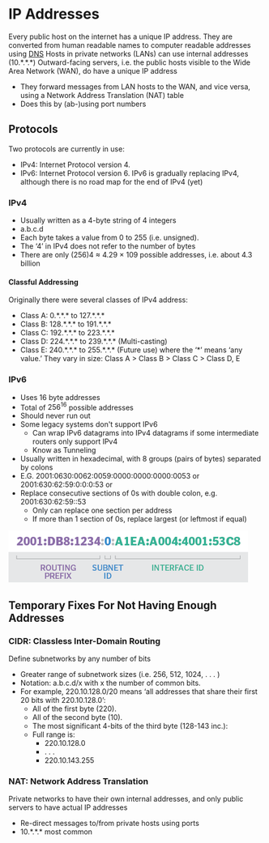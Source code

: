 # IP Addresses
Every public host on the internet has a unique IP address.
They are converted from human readable names to computer readable addresses using [DNS](DNS.md)
Hosts in private networks (LANs) can use internal addresses (10.\*.\*.\*)
Outward-facing servers, i.e. the public hosts visible to the Wide Area Network (WAN), do have a unique IP address
- They forward messages from LAN hosts to the WAN, and vice versa, using a Network Address Translation (NAT) table
- Does this by (ab-)using port numbers
## Protocols
Two protocols are currently in use:
- IPv4: Internet Protocol version 4.
- IPv6: Internet Protocol version 6.
IPv6 is gradually replacing IPv4, although there is no road map for the end of IPv4 (yet)
### IPv4
- Usually written as a 4-byte string of 4 integers
- a.b.c.d
- Each byte takes a value from 0 to 255 (i.e. unsigned).
- The ‘4’ in IPv4 does not refer to the number of bytes
- There are only (256)4 ≈ 4.29 × 109 possible addresses, i.e. about 4.3 billion
#### Classful Addressing
Originally there were several classes of IPv4 address:
- Class A: 0.\*.\*.\* to 127.\*.\*.\*
- Class B: 128.\*.\*.\* to 191.\*.\*.\*
- Class C: 192.\*.\*.\* to 223.\*.\*.\*
- Class D: 224.\*.\*.\* to 239.\*.\*.\*  (Multi-casting)
- Class E: 240.\*.\*.\* to 255.\*.\*.\*   (Future use)
where the ‘\*’ means ‘any value.’
They vary in size: Class A > Class B > Class C > Class D, E
### IPv6
- Uses 16 byte addresses
- Total of $256^{16}$ possible addresses
- Should never run out
- Some legacy systems don't support IPv6
	- Can wrap IPv6 datagrams into IPv4 datagrams if some intermediate routers only support IPv4
	- Know as Tunneling
- Usually written in hexadecimal, with 8 groups (pairs of bytes) separated by colons
- E.G. 2001:0630:0062:0059:0000:0000:0000:0053 or 2001:630:62:59:0:0:0:53 or
- Replace consecutive sections of 0s with double colon, e.g. 2001:630:62:59::53
	- Only can replace one section per address
	- If more than 1 section of 0s, replace largest (or leftmost if equal)
	
![](Pasted%20image%2020240509164022.png)

## Temporary Fixes For Not Having Enough Addresses
### CIDR: Classless Inter-Domain Routing
Define subnetworks by any number of bits  
- Greater range of subnetwork sizes (i.e. 256, 512, 1024, . . . )  
- Notation: a.b.c.d/x with x the number of common bits.  
- For example, 220.10.128.0/20 means ‘all addresses that share their first 20 bits with 220.10.128.0’:  
	- All of the first byte (220).  
	- All of the second byte (10).  
	- The most significant 4-bits of the third byte (128-143 inc.):  
	- Full range is:  
		- 220.10.128.0  
		- . . .  
		- 220.10.143.255  
### NAT: Network Address Translation
Private networks to have their own internal addresses, and only public servers to have actual IP addresses
- Re-direct messages to/from private hosts using ports
- 10.\*.\*.\* most common